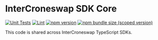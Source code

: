 # InterCroneswap SDK Core

[![Unit Tests](https://github.com/InterCroneworldOrg/sdk-core/workflows/Unit%20Tests/badge.svg)](https://github.com/InterCroneworldOrg/sdk-core/actions?query=workflow%3A%22Unit+Tests%22)
[![Lint](https://github.com/InterCroneworldOrg/sdk-core/workflows/Lint/badge.svg)](https://github.com/InterCroneworldOrg/sdk-core/actions?query=workflow%3ALint)
[![npm version](https://img.shields.io/npm/v/@intercroneswap/sdk-core/latest.svg)](https://www.npmjs.com/package/@intercroneswap/sdk-core/v/latest)
[![npm bundle size (scoped version)](https://img.shields.io/bundlephobia/minzip/@intercroneswap/sdk-core/latest.svg)](https://bundlephobia.com/result?p=@intercroneswap/sdk-core@latest)

This code is shared across InterCroneswap TypeScript SDKs.

